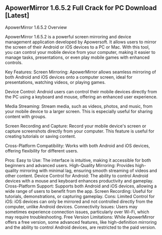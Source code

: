 ## ApowerMirror 1.6.5.2 Full Crack for PC Download [Latest]

ApowerMirror 1.6.5.2 Overview

ApowerMirror 1.6.5.2 is a powerful screen mirroring and device management application developed by Apowersoft. It allows users to mirror the screen of their Android or iOS devices to a PC or Mac. With this tool, you can control your mobile device from your computer, making it easier to manage tasks, presentations, or even play mobile games with enhanced controls.

Key Features:
Screen Mirroring: ApowerMirror allows seamless mirroring of both Android and iOS devices onto a computer screen, ideal for presentations, watching videos, or playing games.

Device Control: Android users can control their mobile devices directly from the PC using a keyboard and mouse, offering an enhanced user experience.

Media Streaming: Stream media, such as videos, photos, and music, from your mobile device to a larger screen. This is especially useful for sharing content with groups.

Screen Recording and Capture: Record your mobile device's screen or capture screenshots directly from your computer. This feature is useful for creating tutorials or saving content.

Cross-Platform Compatibility: Works with both Android and iOS devices, offering flexibility for different users.

Pros:
Easy to Use: The interface is intuitive, making it accessible for both beginners and advanced users.
High-Quality Mirroring: Provides high-quality mirroring with minimal lag, ensuring smooth streaming of videos and other content.
Device Control for Android: The ability to control Android devices with a mouse and keyboard enhances productivity and gameplay.
Cross-Platform Support: Supports both Android and iOS devices, allowing a wide range of users to benefit from the app.
Screen Recording: Useful for tutorials, demonstrations, or capturing gameplay.
Cons:
Limited Control for iOS: iOS devices can only be mirrored and not controlled directly from the computer, unlike Android devices.
Connectivity Issues: Users may sometimes experience connection issues, particularly over Wi-Fi, which may require troubleshooting.
Free Version Limitations: While ApowerMirror offers a free version, some advanced features, like high-definition mirroring and the ability to control Android devices, are restricted to the paid version.
